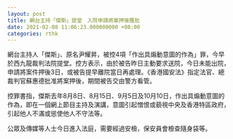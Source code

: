 ```yaml
---
layout: post
title: 網台主持「傑斯」提堂　入院申請將案押後獲批
date: 2021-02-08 11:06:23.000000000 +08:00
categories: rthk
---
```


網台主持人「傑斯」、原名尹耀昇，被控4項「作出具煽動意圖的作為」罪，今早於西九龍裁判法院提堂。控方表示，由於被告昨日主動要求送院，今日未能出院，申請將案件押後3日，或被告提早離院當日再處理。《香港國安法》指定法官、總裁判官蘇惠德批准將案押後，期間被告交由警方看管。

控罪書指，傑斯去年8月8日、8月15日、9月5日及10月10日，作出具煽動意圖的作為，即在一個網上節目主持及演講，意圖引起憎恨或藐視中央及香港特區政府，引起他人不滿或慫使他人不守法等。

公眾及傳媒等人士今日進入法庭，需要經過安檢，保安員會檢查隨身袋等。
